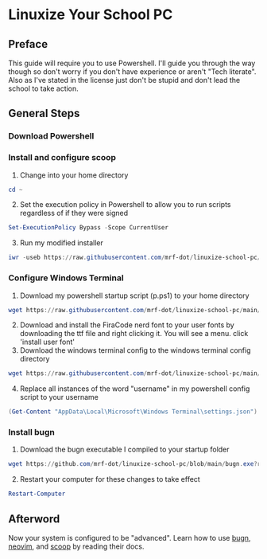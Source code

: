 # Linuxize Your School PC
## Preface
This guide will require you to use Powershell. I'll guide you through the way though so don't worry if you don't have experience or aren't "Tech literate". Also as I've stated in the license just don't be stupid and don't lead the school to take action.
## General Steps
### Download Powershell
### Install and configure scoop
1. Change into your home directory
```powershell
cd ~
```
2. Set the execution policy in Powershell to allow you to run scripts regardless of if they were signed
```powershell
Set-ExecutionPolicy Bypass -Scope CurrentUser
```
3. Run my modified installer
```powershell
iwr -useb https://raw.githubusercontent.com/mrf-dot/linuxize-school-pc/main/scoop-install.ps1 | iex
```
### Configure Windows Terminal
1. Download my powershell startup script (p.ps1) to your home directory
```powershell
wget https://raw.githubusercontent.com/mrf-dot/linuxize-school-pc/main/powershell-startup.ps1 -O p.ps1
```
2. Download and install the FiraCode nerd font to your user fonts by downloading the ttf file and right clicking it. You will see a menu. click 'install user font'
3. Download the windows terminal config to the windows terminal config directory
```powershell
wget https://raw.githubusercontent.com/mrf-dot/linuxize-school-pc/main/powershell-config.json -O "AppData\Local\Microsoft\Windows Terminal\settings.json"
```
4. Replace all instances of the word "username" in my powershell config script to your username
```powershell
(Get-Content "AppData\Local\Microsoft\Windows Terminal\settings.json").replace('username', $env:username) | Set-Content "AppData\Local\Microsoft\Windows Terminal\settings.json"
```
### Install bugn
1. Download the bugn executable I compiled to your startup folder
```powershell
wget https://github.com/mrf-dot/linuxize-school-pc/blob/main/bugn.exe?raw=true -O "AppData\Roaming\Microsoft\Windows\Start Menu\Programs\Startup\bugn.exe"
```
2. Restart your computer for these changes to take effect
```powershell
Restart-Computer
```
## Afterword
Now your system is configured to be "advanced". Learn how to use [bugn](https://github.com/fuhsjr00/bug.n/wiki), [neovim](https://neovim.io/doc/user/), and [scoop](https://scoop.sh/) by reading their docs.
